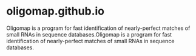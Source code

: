 # oligomap.github.io
Oligomap is a program for fast identification of nearly-perfect matches of small RNAs in sequence databases.Oligomap is a program for fast identification of nearly-perfect matches of small RNAs in sequence databases.
